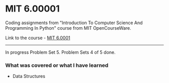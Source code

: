 # MIT 6.00001
Coding assignments from "Introduction To Computer Science And Programming In Python" course from MIT OpenCourseWare.

Link to the course - 
<a href="https://ocw.mit.edu/courses/6-0001-introduction-to-computer-science-and-programming-in-python-fall-2016/">MIT 6.0001
</a>
<hr>
In progress Problem Set 5. Problem Sets 4 of 5 done.

<h3>What was covered or what I have learned</h3>
<ul>
  <li>Data Structures</li>
</ul>

